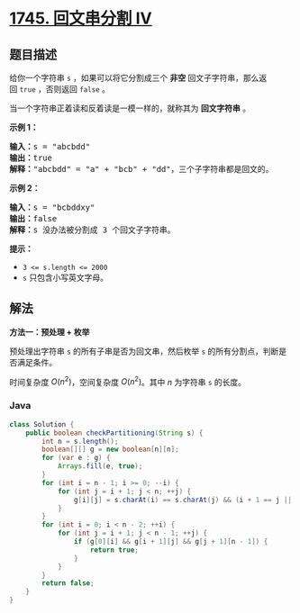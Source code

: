 # [1745. 回文串分割 IV](https://leetcode.cn/problems/palindrome-partitioning-iv)

## 题目描述

<p>给你一个字符串 <code>s</code> ，如果可以将它分割成三个 <strong>非空</strong> 回文子字符串，那么返回 <code>true</code> ，否则返回 <code>false</code> 。</p>

<p>当一个字符串正着读和反着读是一模一样的，就称其为 <strong>回文字符串</strong> 。</p>



<p><strong>示例 1：</strong></p>

<pre>
<b>输入：</b>s = "abcbdd"
<b>输出：</b>true
<strong>解释：</strong>"abcbdd" = "a" + "bcb" + "dd"，三个子字符串都是回文的。
</pre>

<p><strong>示例 2：</strong></p>

<pre>
<b>输入：</b>s = "bcbddxy"
<b>输出：</b>false
<strong>解释：</strong>s 没办法被分割成 3 个回文子字符串。
</pre>



<p><strong>提示：</strong></p>

<ul>
	<li><code>3 <= s.length <= 2000</code></li>
	<li><code>s</code>​​​​​​ 只包含小写英文字母。</li>
</ul>

## 解法

**方法一：预处理 + 枚举**

预处理出字符串 `s` 的所有子串是否为回文串，然后枚举 `s` 的所有分割点，判断是否满足条件。

时间复杂度 $O(n^2)$，空间复杂度 $O(n^2)$。其中 $n$ 为字符串 `s` 的长度。

### **Java**

```java
class Solution {
    public boolean checkPartitioning(String s) {
        int n = s.length();
        boolean[][] g = new boolean[n][n];
        for (var e : g) {
            Arrays.fill(e, true);
        }
        for (int i = n - 1; i >= 0; --i) {
            for (int j = i + 1; j < n; ++j) {
                g[i][j] = s.charAt(i) == s.charAt(j) && (i + 1 == j || g[i + 1][j - 1]);
            }
        }
        for (int i = 0; i < n - 2; ++i) {
            for (int j = i + 1; j < n - 1; ++j) {
                if (g[0][i] && g[i + 1][j] && g[j + 1][n - 1]) {
                    return true;
                }
            }
        }
        return false;
    }
}
```
